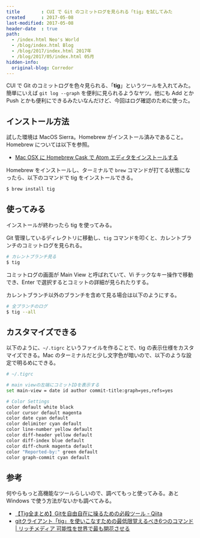 ```yaml
---
title        : CUI で Git のコミットログを見られる「tig」を試してみた
created      : 2017-05-08
last-modified: 2017-05-08
header-date  : true
path:
  - /index.html Neo's World
  - /blog/index.html Blog
  - /blog/2017/index.html 2017年
  - /blog/2017/05/index.html 05月
hidden-info:
  original-blog: Corredor
---
```


CUI で Git のコミットログを色々見られる、「**tig**」というツールを入れてみた。簡単にいえば `git log --graph` を便利に見られるようなヤツ。他にも Add とか Push とかも便利にできるみたいなんだけど、今回はログ確認のために使った。

## インストール方法

試した環境は MacOS Sierra。Homebrew がインストール済みであること。Homebrew については以下を参照。

- [Mac OSX に Homebrew Cask で Atom エディタをインストールする](/blog/2016/05/21-01.html)

Homebrew をインストールし、ターミナルで `brew` コマンドが打てる状態になったら、以下のコマンドで tig をインストールできる。

```bash
$ brew install tig
```

## 使ってみる

インストールが終わったら tig を使ってみる。

Git 管理しているディレクトリに移動し、`tig` コマンドを叩くと、カレントブランチのコミットログを見られる。

```bash
# カレントブランチ見る
$ tig
```

コミットログの画面が Main View と呼ばれていて、Vi チックなキー操作で移動でき、Enter で選択するとコミットの詳細が見られたりする。

カレントブランチ以外のブランチを含めて見る場合は以下のようにする。

```bash
# 全ブランチのログ
$ tig --all
```

## カスタマイズできる

以下のように、`~/.tigrc` というファイルを作ることで、tig の表示仕様をカスタマイズできる。Mac のターミナルだと少し文字色が暗いので、以下のような設定で明るめにできる。

```bash
# ~/.tigrc

# main viewの左端にコミットIDを表示する
set main-view = date id author commit-title:graph=yes,refs=yes

# Color Settings
color default white black
color cursor default magenta
color date cyan default
color delimiter cyan default
color line-number yellow default
color diff-header yellow default
color diff-index blue default
color diff-chunk magenta default
color "Reported-by:" green default
color graph-commit cyan default
```

## 参考

何やらもっと高機能なツールらしいので、調べてもっと使ってみる。あと Windows で使う方法がないかも調べてみる。

- [【Tig全まとめ】Gitを自由自在に操るための必殺ツール - Qiita](http://qiita.com/kenju/items/13313429df707fecfadf)
- [gitクライアント「tig」を使いこなすための最低限覚えるべき6つのコマンド | リッチメディア 可能性を世界で最も開花させる](http://www.rich.co.jp/blog/tech/1245)
